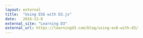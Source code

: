 ```yaml
---
layout: external
title:  "Using ES6 with D3.js"
date:   2016-12-8
external_site: "Learning D3"
external_url: https://learningd3.com/blog/using-es6-with-d3/
---
```

